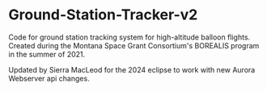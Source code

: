 # Ground-Station-Tracker-v2
Code for ground station tracking system for high-altitude balloon flights. Created during the Montana Space Grant Consortium's BOREALIS program in the summer of 2021.

Updated by Sierra MacLeod for the 2024 eclipse to work with new Aurora Webserver api changes.
